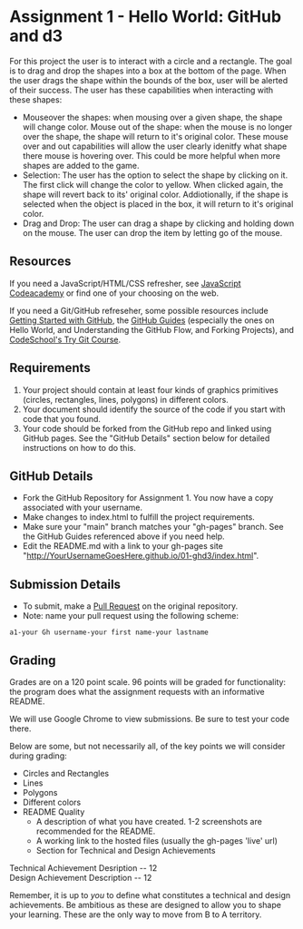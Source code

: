 Assignment 1 - Hello World: GitHub and d3  
===

For this project the user is to interact with a circle and a rectangle. The goal is to drag and drop the shapes into a box at the bottom of the page. When the user drags the shape within the bounds of the box, user will be alerted of their success.
The user has these capabilities when interacting with these shapes:
 - Mouseover the shapes: when mousing over a given shape, the shape will change color. Mouse out of the shape: when the mouse is no longer over the shape, the shape will return to it's original color. These mouse over and out capabilities will allow the user clearly idenitfy what shape there mouse is hovering over. This could be more helpful when more shapes are added to the game. 
 - Selection: The user has the option to select the shape by clicking on it. The first click will change the color to yellow. When clicked again, the shape will revert back to its' original color. Addiotionally, if the shape is selected when the object is placed in the box, it will return to it's original color. 
 - Drag and Drop: The user can drag a shape by clicking and holding down on the mouse. The user can drop the item by letting go of the mouse.
 

Resources
---

If you need a JavaScript/HTML/CSS refresher, see [JavaScript Codeacademy](https://www.codecademy.com/en/tracks/javascript) or find one of your choosing on the web.

If you need a Git/GitHub refreseher, some possible resources include [Getting Started with GitHub](https://help.github.com/categories/bootcamp/), the [GitHub Guides](https://guides.github.com/) (especially the ones on Hello World, and Understanding the GitHub Flow, and Forking Projects), and [CodeSchool's Try Git Course](https://www.codeschool.com/courses/try-git).

Requirements
---

1. Your project should contain at least four kinds of graphics primitives (circles, rectangles, lines, polygons) in different colors. 
2. Your document should identify the source of the code if you start with code that you found. 
3. Your code should be forked from the GitHub repo and linked using GitHub pages. See the "GitHub Details" section below for detailed instructions on how to do this.

GitHub Details
---

- Fork the GitHub Repository for Assignment 1. You now have a copy associated with your username.
- Make changes to index.html to fulfill the project requirements. 
- Make sure your "main" branch matches your "gh-pages" branch. See the GitHub Guides referenced above if you need help.
- Edit the README.md with a link to your gh-pages site "http://YourUsernameGoesHere.github.io/01-ghd3/index.html".

Submission Details
---
- To submit, make a [Pull Request](https://help.github.com/articles/using-pull-requests/) on the original repository.
- Note: name your pull request using the following scheme: 
```
a1-your Gh username-your first name-your lastname

```


Grading
---

Grades are on a 120 point scale. 
96 points will be graded for functionality: the program does what the assignment requests with an informative README. 

We will use Google Chrome to view submissions. 
Be sure to test your code there.

Below are some, but not necessarily all, of the key points we will consider during grading:

- Circles and Rectangles  
- Lines  
- Polygons  
- Different colors  
- README Quality
    - A description of what you have created. 1-2 screenshots are recommended for the README.  
    - A working link to the hosted files (usually the gh-pages 'live' url)  
    - Section for Technical and Design Achievements

Technical Achievement Desription -- 12  
Design Achievement Description -- 12

Remember, it is up to *you* to define what constitutes a technical and design achievements.
Be ambitious as these are designed to allow you to shape your learning.
These are the only way to move from B to A territory.

